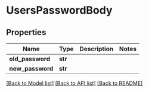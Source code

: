 # UsersPasswordBody

## Properties
Name | Type | Description | Notes
------------ | ------------- | ------------- | -------------
**old_password** | **str** |  | 
**new_password** | **str** |  | 

[[Back to Model list]](../README.md#documentation-for-models) [[Back to API list]](../README.md#documentation-for-api-endpoints) [[Back to README]](../README.md)

